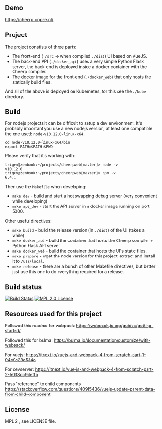 ## Demo

https://cheerp.cppse.nl/

## Project

The project constists of three parts:

- The front-end (`./src` -> when compiled `./dist`) UI based on VueJS.
- The back-end API (`./docker_api`) uses a very simple Python Flask server, the back-end is deployed inside a docker container with the Cheerp compiler.
- The docker image for the front-end (`./docker_web`) that only hosts the statically build files.

And all of the above is deployed on Kubernetes, for this see the `./kube` directory.

## Build

For nodejs projects it can be difficult to setup a dev environment.
It's probably important you use a new nodejs version, at least one compatible the one used: `node-v10.12.0-linux-x64`.

    cd node-v10.12.0-linux-x64/bin
    export PATH=$PATH:$PWD

Please verify that it's working with:

    trigen@zenbook:~/projects/cheerpweb[master]> node -v
    v10.12.0
    trigen@zenbook:~/projects/cheerpweb[master]> npm -v
    6.4.1

Then use the `Makefile` when developing:

- `make dev` - build and start a hot swapping debug server (very convenient while developing)
- `make api_dev` - start the API server in a docker image running on port 5000.

Other useful directives:

- `make build` - build the release version (in `./dist`) of the UI (takes a while)
- `make docker_api` - build the container that hosts the Cheerp compiler + Python Flask API server.
- `make docker_web` - build the container that hosts the UI's static files.
- `make prepare` - wget the node version for this project, extract and install it to `/usr/local`.
- `make release` - there are a bunch of other Makefile directives, but better just use this one to do everything required for a release.

## Build status

[![Build Status](https://travis-ci.org/rayburgemeestre/cheerpweb.svg?branch=master)](https://travis-ci.org/rayburgemeestre/cheerpweb) [![MPL 2.0 License](https://img.shields.io/badge/license-MPL2.0-blue.svg)](http://veldstra.org/2016/12/09/you-should-choose-mpl2-for-your-opensource-project.html)

## Resources used for this project

Followed this readme for webpack:
https://webpack.js.org/guides/getting-started/

Followed this for bulma:
https://bulma.io/documentation/customize/with-webpack/

For vuejs:
https://itnext.io/vuejs-and-webpack-4-from-scratch-part-1-94c9c28a534a

For devserver:
https://itnext.io/vue-js-and-webpack-4-from-scratch-part-2-5038cc9deffb

Pass "reference" to child components
https://stackoverflow.com/questions/40915436/vuejs-update-parent-data-from-child-component

## License

MPL 2 , see LICENSE file.
